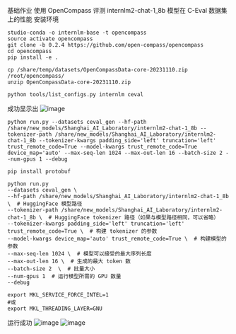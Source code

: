基础作业
使用 OpenCompass 评测 internlm2-chat-1_8b 模型在 C-Eval 数据集上的性能
安装环境

```
studio-conda -o internlm-base -t opencompass
source activate opencompass
git clone -b 0.2.4 https://github.com/open-compass/opencompass
cd opencompass
pip install -e .
```
```
cp /share/temp/datasets/OpenCompassData-core-20231110.zip /root/opencompass/
unzip OpenCompassData-core-20231110.zip
```
```
python tools/list_configs.py internlm ceval
```
成功显示出
![image](https://github.com/lyhcreate/InternLM_demo/assets/93357834/78052711-44f0-47fb-a97e-56ee37702230)


```
python run.py --datasets ceval_gen --hf-path /share/new_models/Shanghai_AI_Laboratory/internlm2-chat-1_8b --tokenizer-path /share/new_models/Shanghai_AI_Laboratory/internlm2-chat-1_8b --tokenizer-kwargs padding_side='left' truncation='left' trust_remote_code=True --model-kwargs trust_remote_code=True device_map='auto' --max-seq-len 1024 --max-out-len 16 --batch-size 2 --num-gpus 1 --debug
```
```
pip install protobuf

python run.py
--datasets ceval_gen \
--hf-path /share/new_models/Shanghai_AI_Laboratory/internlm2-chat-1_8b \  # HuggingFace 模型路径
--tokenizer-path /share/new_models/Shanghai_AI_Laboratory/internlm2-chat-1_8b \  # HuggingFace tokenizer 路径（如果与模型路径相同，可以省略）
--tokenizer-kwargs padding_side='left' truncation='left' trust_remote_code=True \  # 构建 tokenizer 的参数
--model-kwargs device_map='auto' trust_remote_code=True \  # 构建模型的参数
--max-seq-len 1024 \  # 模型可以接受的最大序列长度
--max-out-len 16 \  # 生成的最大 token 数
--batch-size 2  \  # 批量大小
--num-gpus 1  # 运行模型所需的 GPU 数量
--debug
```

```
export MKL_SERVICE_FORCE_INTEL=1
#或
export MKL_THREADING_LAYER=GNU
```
运行成功
![image](https://github.com/lyhcreate/InternLM_demo/assets/93357834/86820cbc-9ef4-487a-bb72-b91d83bce961)
![image](https://github.com/lyhcreate/InternLM_demo/assets/93357834/22aeddfa-0a1e-462b-b090-f52ecd866fc4)


